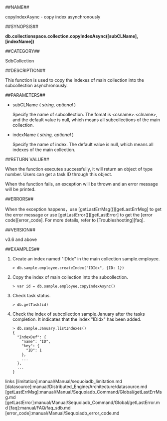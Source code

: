 ##NAME##

copyIndexAsync - copy index asynchronously

##SYNOPSIS##

**db.collectionspace.collection.copyIndexAsync\([subCLName], [indexName])**

##CATEGORY##

SdbCollection

##DESCRIPTION##

This function is used to copy the indexes of main collection into the subcollection asynchronously.

##PARAMETERS##

- subCLName ( *string, optional* )

    Specify the name of subcollection. The fomat is \<csname\>.\<clname\>, and the default value is null, which means all subcollections of the main collection.

- indexName ( *string, optional* )

    Specify the name of index. The default value is null, which means all indexes of the main collection.

##RETURN VALUE##

When the function executes successfully, it will return an object of type number. Users can get a task ID through this object.

When the function fails, an exception will be thrown and an error message will be printed.

##ERRORS##

When the exception happens，use [getLastErrMsg()][getLastErrMsg] to get the error message or use [getLastError()][getLastError] to get the [error code][error_code]. For more details, refer to [Troubleshooting][faq].

##VERSION##

v3.6 and above

##EXAMPLES##

1. Create an index named "IDIdx" in the main collection sample.employee.

    ```lang-javascript
    > db.sample.employee.createIndex("IDIdx", {ID: 1})
    ```

2. Copy the index of main collection into the subcollection.

    ```lang-javascript
    > var id = db.sample.employee.copyIndexAsync()
    ```

3. Check task status.

    ```lang-javascript
    > db.getTask(id)
    ```

4. Check the index of subcollection sample.January after the tasks completion. It indicates that the index  "IDIdx" has been added.

    ```lang-javascript
    > db.sample.January.listIndexes()
    {
      "IndexDef": {
        "name": "ID",
        "key": {
          "ID": 1
        },
        ...
      },
      ...
    }
    ```




[^_^]:
   links
[limitation]:manual/Manual/sequoiadb_limitation.md
[datasource]:manual/Distributed_Engine/Architecture/datasource.md
[getLastErrMsg]:manual/Manual/Sequoiadb_Command/Global/getLastErrMsg.md
[getLastError]:manual/Manual/Sequoiadb_Command/Global/getLastError.md
[faq]:manual/FAQ/faq_sdb.md
[error_code]:manual/Manual/Sequoiadb_error_code.md